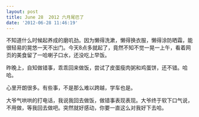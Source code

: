 ```yaml
---
layout: post
title: June 28  2012 六月尾巴了
date: '2012-06-28 11:46:19'
---
```



 不知道什么时候起养成的磨叽劲。因为懒得洗漱，懒得换衣服，懒得涂防晒霜，能很轻易的晃悠一天不出门。今天8点多就起了，竟然不知不觉一晃一上午，看着网页的美食留了一哈喇子口水，还没吃上早饭。

 昨晚上，自知做错事，乖乖回来做饭，尝试了皮蛋瘦肉粥和鸡蛋饼，还不错。哈哈。

 心里开朗很多。有些事，不是那么难以跨越，学车也是。

 大爷气哄哄的打电话，我说我回去做饭，做错事表现表现。大爷终于软下口气说，不用做，等我回去做吧。突然就好感动，你要一直这么对我好下去哈。


